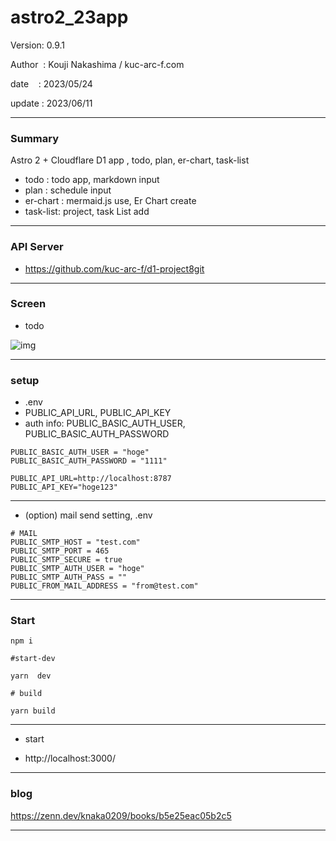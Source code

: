 ﻿# astro2_23app

 Version: 0.9.1

 Author  : Kouji Nakashima / kuc-arc-f.com

 date    : 2023/05/24

 update  : 2023/06/11 

***
### Summary

Astro 2 +  Cloudflare D1 app , todo, plan, er-chart, task-list

* todo : todo app, markdown input
* plan : schedule input
* er-chart : mermaid.js use, Er Chart create
* task-list: project, task List add

***
### API Server

* https://github.com/kuc-arc-f/d1-project8git

***
### Screen

* todo

![img](https://img-static-kuc.netlify.app/img/front_2023/ss-todo-0611_18d.png)

***
### setup
* .env
* PUBLIC_API_URL, PUBLIC_API_KEY
* auth info: PUBLIC_BASIC_AUTH_USER, PUBLIC_BASIC_AUTH_PASSWORD

```
PUBLIC_BASIC_AUTH_USER = "hoge"
PUBLIC_BASIC_AUTH_PASSWORD = "1111"

PUBLIC_API_URL=http://localhost:8787
PUBLIC_API_KEY="hoge123"

```

***
* (option) mail send setting, .env
```
# MAIL
PUBLIC_SMTP_HOST = "test.com"
PUBLIC_SMTP_PORT = 465
PUBLIC_SMTP_SECURE = true
PUBLIC_SMTP_AUTH_USER = "hoge"
PUBLIC_SMTP_AUTH_PASS = ""
PUBLIC_FROM_MAIL_ADDRESS = "from@test.com"
```

***
### Start

```
npm i

#start-dev

yarn  dev

# build

yarn build
```

***
* start

* http://localhost:3000/

***
### blog

https://zenn.dev/knaka0209/books/b5e25eac05b2c5

***

